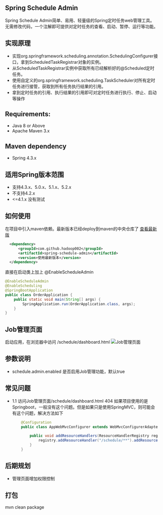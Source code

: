 ## Spring Schedule Admin
Spring Schedule Admin简单、易用、轻量级的Spring定时任务web管理工具。无需修改代码，一个注解即可提供对定时任务的查看、启动、暂停、运行等功能。

## 实现原理
- 实现org.springframework.scheduling.annotation.SchedulingConfigurer接口，拿到ScheduledTaskRegistrar对象的实例。
- 从ScheduledTaskRegistrar实例中获取所有已经解析好的@Scheduled定时任务。
- 使用自定义的org.springframework.scheduling.TaskScheduler对所有定时任务进行接管，获取到所有任务执行结果的引用。
- 拿到定时任务的引用、执行结果的引用即可对定时任务进行执行、停止、启动等操作

## Requirements:
- Java 8 or Above
- Apache Maven 3.x

## Maven dependency
- Spring 4.3.x

## 适用Spring版本范围
- 支持4.3.x、5.0.x、5.1.x、5.2.x
- 不支持4.2.x
- <=4.1.x 没有测试

## 如何使用
在项目中引入maven依赖。最新版本已经deploy到maven的中央仓库了 [查看最新版](https://search.maven.org/search?q=a:spring-schedule-admin)
```xml
  <dependency>
      <groupId>com.github.hadoop002</groupId>
      <artifactId>spring-schedule-admin</artifactId>
      <version>使用最新版本</version>
  </dependency>
```
直接在启动类上加上 @EnableScheduleAdmin
```java
@EnableScheduleAdmin
@EnableScheduling
@SpringBootApplication
public class OrderApplication {
    public static void main(String[] args) {
        SpringApplication.run(OrderApplication.class, args);
    }
}
```

## Job管理页面
启动应用，在浏览器中访问 /schedule/dashboard.html
![Job管理页面](https://tangshiyi.oss-cn-shenzhen.aliyuncs.com/public/SpringScheduleAdmin.png)

## 参数说明
- schedule.admin.enabled  是否启用Job管理功能，默认true

## 常见问题
- 1.1 访问Job管理页面/schedule/dashboard.html 404
  如果项目使用的是Springboot，一般没有这个问题。但是如果只是使用SpringMVC，则可能会有这个问题，解决方法如下
  ```java
      @Configuration
      public class AppWebMvcConfigurer extends WebMvcConfigurerAdapter {
      
          public void addResourceHandlers(ResourceHandlerRegistry registry) {
              registry.addResourceHandler("/schedule/**").addResourceLocations("classpath:/public/schedule/");
          }
      }
  ```
## 后期规划
- 管理页面增加权限控制

## 打包
mvn clean package
